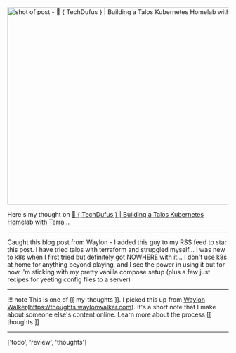 
<a href="https://techdufus.com/tech/2025/06/30/building-a-talos-kubernetes-homelab-on-proxmox-with-terraform.html">
    <img
        src="https://shots.wayl.one/shot/?url=https://techdufus.com/tech/2025/06/30/building-a-talos-kubernetes-homelab-on-proxmox-with-terraform.html&height=450&width=800&scaled_width=800&scaled_height=450&selectors=""
        alt="shot of post - 💭 { TechDufus } | Building a Talos Kubernetes Homelab with Terra..."
        height=450
        width=800
    >
</a>

Here's my thought on <a href="https://techdufus.com/tech/2025/06/30/building-a-talos-kubernetes-homelab-on-proxmox-with-terraform.html">💭 { TechDufus } | Building a Talos Kubernetes Homelab with Terra...</a>

---

Caught this blog post from Waylon - I added this guy to my RSS feed to star this post. I have tried talos with terraform and struggled myself... I was new to k8s when I first tried but definitely got NOWHERE with it... I don't use k8s at home for anything beyond playing, and I see the power in using it but for now I'm sticking with my pretty vanilla compose setup (plus a few just recipes for yeeting config files to a server)

---

!!! note
     This is one of [[ my-thoughts ]]. I picked this up from [Waylon Walker](https://waylonwalker.com)(https://thoughts.waylonwalker.com). It's a short note that I make about someone else's
     content online.  Learn more about the process [[ thoughts ]]


---

['todo', 'review', 'thoughts']
        